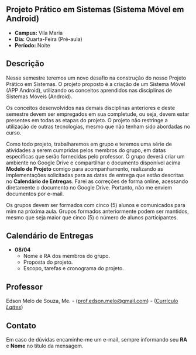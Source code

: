 ## Projeto Prático em Sistemas (Sistema Móvel em Android)
* **Campus:** Vila Maria
* **Dia:** Quarta-Feira (Pré-aula)
* **Período:** Noite

## Descrição
Nesse semestre teremos um novo desafio na construção do nosso Projeto Prático em Sistemas. O projeto proposto é a criação de um Sistema Móvel (APP Android), utilizando os conceitos aprendidos nas disciplinas de Sistemas Móveis (Android).

Os conceitos desenvolvidos nas demais disciplinas anteriores e deste semestre devem ser empregados em sua completude, ou seja, devem estar presentes em todas as etapas do projeto. O projeto não restringe a utilização de outras tecnologias, mesmo que não tenham sido abordadas no curso.

Como todo projeto, trabalharemos em grupo e teremos uma série de atividades a serem cumpridas pelos membros do grupo, em datas específicas que serão fornecidas pelo professor. O grupo deverá criar um ambiente no Google Drive e compartilhar o documento disponível acima **Modelo de Projeto** comigo para acompanhamento, realizando as implementações solicitadas para as datas de entrega que estão descritas no **Calendário de Entregas**. Farei as correções de forma online, acessando diretamente o documento no Google Drive. Portanto, não me enviem documentos por e-mail.

Os grupos devem ser formados com cinco (5) alunos e comunicados para mim na próxima aula. Grupos formados anteriormente podem ser mantidos, mesmo que seja maior que cinco (5) o número de alunos participantes.

## Calendário de Entregas
* **08/04**
	+ Nome e RA dos membros do grupo.
	+ Proposta do projeto.
	+ Escopo, tarefas e cronograma do projeto.

## Professor
Edson Melo de Souza, Me. - ([prof.edson.melo@gmail.com](mailto:prof.edson.melo@gmail.com)) - ([Currículo *Lattes*](http://lattes.cnpq.br/2641658716558510))

## Contato
Em caso de dúvidas encaminhe-me um e-mail, sempre informando seu **RA** e **Nome** no título da mensagem.